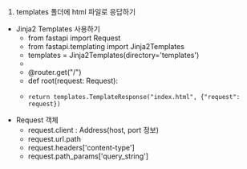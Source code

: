 1. templates 폴더에 html 파일로 응답하기

- Jinja2 Templates 사용하기
  - from fastapi import Request
  - from fastapi.templating import Jinja2Templates
  - templates = Jinja2Templates(directory='templates')
  -
  - @router.get("/")
  - def root(request: Request):
  -     return templates.TemplateResponse("index.html", {"request": request})
  
- Request 객체
  - request.client : Address(host, port  정보)
  - request.url.path
  - request.headers['content-type']
  - request.path_params['query_string']
  